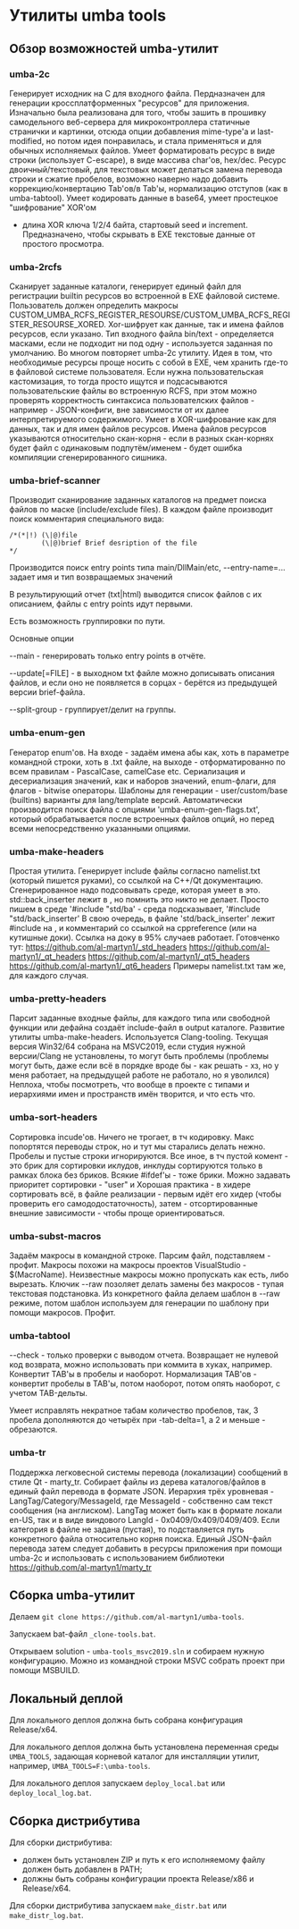# Утилиты umba tools

## Обзор возможностей umba-утилит

### umba-2c

Генерирует исходник на C для входного файла. Пердназначен для генерации кроссплатформенных
"ресурсов" для приложения.
Изначально была реализована для того, чтобы зашить в прошивку самодельного веб-сервера для 
микроконтроллера статичные странички и картинки, отсюда опции добавления mime-type'а и 
last-modified, но потом идея понравилась, и стала применяться и для обычных исполняемых файлов.
Умеет форматировать ресурс в виде строки (использует C-escape), в виде массива char'ов, hex/dec.
Ресурс двоичный/текстовый, для текстовых может делаться замена перевода строки и сжатие пробелов,
возможно наверно надо добавить коррекцию/конвертацию Tab'ов/в Tab'ы, нормализацию отступов 
(как в umba-tabtool). Умеет кодировать данные в base64, умеет простецкое "шифрование" XOR'ом 
- длина XOR ключа 1/2/4 байта, стартовый seed и increment. Предназначено, чтобы скрывать в EXE 
текстовые данные от простого просмотра.


### umba-2rcfs

Сканирует заданные каталоги, генерирует единый файл для регистрации builtin ресурсов во встроенной 
в EXE файловой системе. Пользователь должен определить макросы 
CUSTOM_UMBA_RCFS_REGISTER_RESOURSE/CUSTOM_UMBA_RCFS_REGISTER_RESOURSE_XORED.
Xor-шифрует как данные, так и имена файлов ресурсов, если указано.
Тип входного файла bin/text - определяется масками, если не подходит ни под одну - используется 
заданная по умолчанию. Во многом повторяет umba-2c утилиту.
Идея в том, что необходимые ресурсы проще носить с собой в EXE, чем хранить где-то в файловой 
системе пользователя. Если нужна пользовательская кастомизация, то тогда просто ищутся и 
подсасываются пользовательские файлы во встроенную RCFS, при этом можно проверять корректность 
синтаксиса пользователских файлов - например - JSON-конфиги, вне зависимости от их далее 
интерпретируемого содержимого. Умеет в XOR-шифрование как для данных, так и для имен файлов ресурсов.
Имена файлов ресурсов указываются относительно скан-корня - если в разных скан-корнях будет файл с 
одинаковым подпутём/именем - будет ошибка компиляции сгенерированного сишника.


### umba-brief-scanner

Производит сканирование заданных каталогов на предмет поиска файлов по маске (include/exclude files).
В каждом файле производит поиск комментария специального вида:

```
/*(*|!) (\|@)file
        (\|@)brief Brief desription of the file
*/
```

Производится поиск entry points типа main/DllMain/etc, --entry-name=... задает имя и тип возвращаемых значений

В результирующий отчет (txt|html) выводится список файлов с их описанием, файлы с entry points идут первыми.

Есть возможность группировки по пути.

Основные опции

--main - генерировать только entry points в отчёте.

--update[=FILE] - в выходном txt файле можно дописывать описания файлов, и если оно не появляется в 
сорцах - берётся из предыдущей версии brief-файла.

--split-group - группирует/делит на группы.


### umba-enum-gen

Генератор enum'ов. На входе - задаём имена абы как, хоть в параметре командной строки, хоть в .txt файле, 
на выходе - отформатированно по всем правилам - PascalCase, camelCase etc.
Сериализация и десериализация значений, как и наборов значений, enum-флаги, для флагов - bitwise операторы.
Шаблоны для генерации - user/custom/base (builtins) варианты для lang/template версий.
Автоматически производится поиск файла с опциями 'umba-enum-gen-flags.txt', который обрабатывается
после встроенных файлов опций, но перед всеми непосредственно указанными опциями.


### umba-make-headers

Простая утилита.
Генерирует include файлы согласно namelist.txt (который пишется руками), со ссылкой на C++/Qt документацию.
Сгенерированное надо подсовывать среде, которая умеет в это.
std::back_inserter лежит в <iterator>, но помнить это никто не делает.
Просто пишем в среде '#include "std/ba' - среда подсказывает, '#include "std/back_inserter'
В свою очередь, в файле 'std/back_inserter' лежит #include на <iterator>, и комментарий со ссылкой на cppreference
(или на кутишные доки).
Ссылка на доку в 95% случаев работает.
Готовченко тут:
https://github.com/al-martyn1/_std_headers
https://github.com/al-martyn1/_qt_headers
https://github.com/al-martyn1/_qt5_headers
https://github.com/al-martyn1/_qt6_headers
Примеры namelist.txt там же, для каждого случая.


### umba-pretty-headers

Парсит заданные входные файлы, для каждого типа или свободной функции или дефайна создаёт include-файл в output каталоге.
Развитие утилиты umba-make-headers. Используется Clang-tooling. Текущая версия Win32/64 собрана на MSVC2019,
если студия нужной версии/Clang не установлены, то могут быть проблемы (проблемы могут быть, даже если всё в 
порядке вроде бы - как решать - хз, но у меня работает, на предыдущей работе не работало, но я уволился)
Неплоха, чтобы посмотреть, что вообще в проекте с типами и иерархиями имен и пространств имён творится, и что есть что.


### umba-sort-headers

Сортировка incude'ов. Ничего не трогает, в тч кодировку. Макс попортятся переводы строк, но и тут мы старались делать нежно.
Пробелы и пустые строки игнорируются. Все иное, в тч пустой комент - это брик для сортировки иклудов, 
инклуды сортируются только в рамках блока без бриков. Всякие #ifdef'ы - тоже брики.
Можно задавать приоритет сортировки - "user" и <system>
Хорошая практика - в хидере сортировать всё, в файле реализации - первым идёт его хидер (чтобы проверить его самододостаточность),
затем - отсортированные внешние зависимости - чтобы проще ориентироваться.


### umba-subst-macros

Задаём макросы в командной строке. Парсим файл, подставляем - профит. Макросы похожи на макросы проектов VisualStudio - $(MacroName).
Неизвестные макросы можно пропускать как есть, либо вырезать.
Ключик --raw позоляет делать замены без макросов - тупая текстовая подстановка. Из конкретного файла делаем шаблон в --raw режиме, 
потом шаблон используем для генерации по шаблону при помощи макросов. Профит.


### umba-tabtool

--check - только проверки с выводом отчета. Возвращает не нулевой код возврата, можно использовать при коммита в хуках, например.
Конвертит TAB'ы в пробелы и наоборот.
Нормализация TAB'ов - конвертит пробелы в TAB'ы, потом наоборот, потом опять наоборот, с учетом TAB-дельты.

Умеет исправлять некратное табам количество пробелов, так, 3 пробела дополняются до четырёх при -tab-delta=1, а 2 и меньше - обрезаются.


### umba-tr

Поддержка легковесной системы перевода (локализации) сообщений в стиле Qt - marty_tr.
Собирает файлы из дерева каталогов/файлов в единый файл перевода в формате JSON. Иерархия трёх уровневая - LangTag/Category/MessageId,
где MessageId - собственно сам текст сообщения (на англиском). LangTag может быть как в формате локали en-US, так и в виде виндового
LangId - 0x0409/0x409/0409/409. Если категория в файле не задана (пустая), то подставляется путь конкретного файла относительно корня поиска.
Единый JSON-файл перевода затем следует добавить в ресурсы приложения при помощи umba-2c и использовать с использованием библиотеки 
https://github.com/al-martyn1/marty_tr


## Сборка umba-утилит

Делаем `git clone https://github.com/al-martyn1/umba-tools`.

Запускаем bat-файл `_clone-tools.bat`.

Открываем solution - `umba-tools_msvc2019.sln` и собираем нужную конфигурацию.
Можно из командной строки MSVC собрать проект при помощи MSBUILD.


## Локальный деплой

Для локального деплоя должна быть собрана конфигурация Release/x64.

Для локального деплоя должна быть установлена переменная среды `UMBA_TOOLS`, задающая корневой каталог для инсталляции утилит, 
например, `UMBA_TOOLS=F:\umba-tools`.

Для локального деплоя запускаем `deploy_local.bat` или `deploy_local_log.bat`.


## Сборка дистрибутива

Для сборки дистрибутива:

 * должен быть установлен ZIP и путь к его исполняемому файлу должен быть добавлен в PATH;
 * должны быть собраны конфигурации проекта Release/x86 и Release/x64.

Для сборки дистрибутива запускаем `make_distr.bat` или `make_distr_log.bat`.

